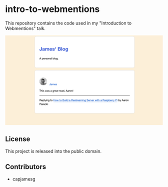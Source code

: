 # intro-to-webmentions

This repository contains the code used in my "Introduction to Webmentions" talk.

![A screenshot of a personal blog home page with a comment section](screenshot.png)

## License

This project is released into the public domain.

## Contributors

- capjamesg